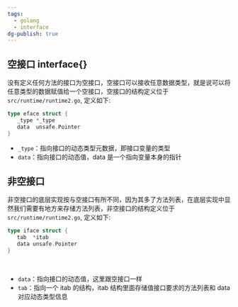 ```yaml
---
tags:
  - golang
  - interface
dg-publish: true
---
```

## 空接口 interface{}
没有定义任何方法的接口为空接口，空接口可以接收任意数据类型，就是说可以将任意类型的数据赋值给一个空接口，空接口的结构定义位于 `src/runtime/runtime2.go`, 定义如下:​
```go
type eface struct {​
   _type *_type​
   data  unsafe.Pointer​
}​
```
- `_type`：指向接口的动态类型元数据，即接口变量的类型​
- `data`：指向接口的动态值，data 是一个指向变量本身的指针
## 非空接口
非空接口的底层实现按与空接口有所不同，因为其多了方法列表，在底层实现中显然我们需要有地方来存储方法列表，非空接口的结构定义位于 `src/runtime/runtime2.go`, 定义如下:​
​
```go
type iface struct {​
   tab  *itab​
   data unsafe.Pointer​
}​
```
​
- `data`：指向接口的动态值，这里跟空接口一样​
- `tab`：指向一个 itab 的结构，itab 结构里面存储值接口要求的方法列表和 data 对应动态类型信息